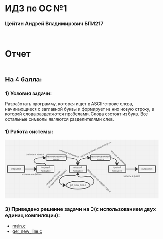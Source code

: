 # ИДЗ по ОС №1
### Цейтин Андрей Владимирович БПИ217
# <br> Отчет
## <br> На 4 балла:
### 1) Условия задачи:
Разработать программу, которая ищет в ASCII-строке слова, начинающиеся с заглавной буквы и формирует из них новую
строку, в которой слова разделяются пробелами. Слова состоят из
букв. Все остальные символы являются разделителями слов.
### 1) Работа системы:
![System](https://github.com/CehhGhost/OS1/blob/main/FirstProg/System.png)
### 3) Приведено решение задачи на C(с использованием двух единиц компиляции):
* [main.c](https://github.com/CehhGhost/OS1/blob/main/FirstProg/C%20code/main.c)
* [get_new_line.c](https://github.com/CehhGhost/OS1/blob/main/FirstProg/C%20code/get_new_line.c)
